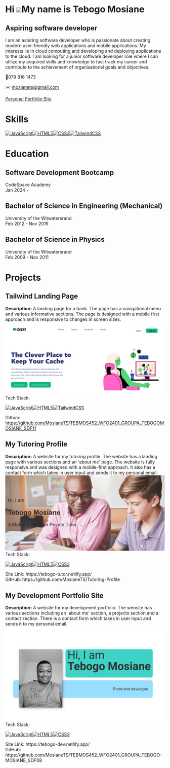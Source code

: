# Hi ![](https://user-images.githubusercontent.com/18350557/176309783-0785949b-9127-417c-8b55-ab5a4333674e.gif)My name is Tebogo Mosiane

## Aspiring software developer
I am an aspiring software developer who is passionate about creating modern user-friendly web applications and mobile applications. My interests lie in cloud computing and developing and deploying applications to the cloud. I am looking for a junior software developer role where I can utilize my acquired skills and knowledge to fast track my career and contribute to the achievement of organisational goals and objectives.

📱079 816 1473 

✉️ mosianets@gmail.com

[Personal Portfolio Site](https://tebogo-dev.netlify.app/)


# Skills

<p align="left">
<a href="https://developer.mozilla.org/en-US/docs/Web/JavaScript" target="_blank" rel="noreferrer"><img src="https://raw.githubusercontent.com/danielcranney/readme-generator/main/public/icons/skills/javascript-colored.svg" width="36" height="36" alt="JavaScript" /></a><a href="https://developer.mozilla.org/en-US/docs/Glossary/HTML5" target="_blank" rel="noreferrer"><img src="https://raw.githubusercontent.com/danielcranney/readme-generator/main/public/icons/skills/html5-colored.svg" width="36" height="36" alt="HTML5" /></a><a href="https://www.w3.org/TR/CSS/#css" target="_blank" rel="noreferrer"><img src="https://raw.githubusercontent.com/danielcranney/readme-generator/main/public/icons/skills/css3-colored.svg" width="36" height="36" alt="CSS3" /></a><a href="https://tailwindcss.com/" target="_blank" rel="noreferrer"><img src="https://raw.githubusercontent.com/danielcranney/readme-generator/main/public/icons/skills/tailwindcss-colored.svg" width="36" height="36" alt="TailwindCSS" /></a>
</p>



# Education
## Software Development Bootcamp
CodeSpace Academy<br>
Jan 2024 - 

## Bachelor of Science in Engineering (Mechanical)
University of the Witwatersrand<br>
Feb 2012 - Nov 2015

## Bachelor of Science in Physics
University of the Witwatersrand<br>
Feb 2009 - Nov 2011
  

# Projects
## Tailwind Landing Page
**Description:**
A landing page for a bank. The page has a navigational menu and various informative sections. The page is designed with a mobile first approach and is responsive to changes in screen sizes. 
![Alt text](https://github.com/MosianeTS/MosianeTS/blob/main/Cache%20Pic.png)
Tech Stack:<br>
<p align="left">
<a href="https://developer.mozilla.org/en-US/docs/Web/JavaScript" target="_blank" rel="noreferrer"><img src="https://raw.githubusercontent.com/danielcranney/readme-generator/main/public/icons/skills/javascript-colored.svg" width="36" height="36" alt="JavaScript" /></a><a href="https://developer.mozilla.org/en-US/docs/Glossary/HTML5" target="_blank" rel="noreferrer"><img src="https://raw.githubusercontent.com/danielcranney/readme-generator/main/public/icons/skills/html5-colored.svg" width="36" height="36" alt="HTML5" /></a><a href="https://tailwindcss.com/" target="_blank" rel="noreferrer"><img src="https://raw.githubusercontent.com/danielcranney/readme-generator/main/public/icons/skills/tailwindcss-colored.svg" width="36" height="36" alt="TailwindCSS" /></a>
</p>

Github:  https://github.com/MosianeTS/TEBMOS452_WFO2401_GROUPA_TEBOGOMOSIANE_SDF11

## My Tutoring Profile
**Description:**
A website for my tutoring profile.  The website has a landing page with various sections and an 'about me' page. The website is fully responsive and was designed with a mobile-first approach.
It also has a contact form which takes in user input and sends it to my personal email.
![Alt text](https://github.com/MosianeTS/MosianeTS/blob/main/Tutor%20Pic.png)
Tech Stack:<br>
<p align="left">
<a href="https://developer.mozilla.org/en-US/docs/Web/JavaScript" target="_blank" rel="noreferrer"><img src="https://raw.githubusercontent.com/danielcranney/readme-generator/main/public/icons/skills/javascript-colored.svg" width="36" height="36" alt="JavaScript" /></a><a href="https://developer.mozilla.org/en-US/docs/Glossary/HTML5" target="_blank" rel="noreferrer"><img src="https://raw.githubusercontent.com/danielcranney/readme-generator/main/public/icons/skills/html5-colored.svg" width="36" height="36" alt="HTML5" /></a><a href="https://www.w3.org/TR/CSS/#css" target="_blank" rel="noreferrer"><img src="https://raw.githubusercontent.com/danielcranney/readme-generator/main/public/icons/skills/css3-colored.svg" width="36" height="36" alt="CSS3" /></a>
</p>
Site Link: https://tebogo-tutor.netlify.app/ <br>
GitHub: https://github.com/MosianeTS/Tutoring-Profile

## My Development Portfolio Site
**Description:**
A website for my development portfolio.  The website has various sections including an 'about me' section, a projects section and a contact section.
There is a contact form which takes in user input and sends it to my personal email.
![Alt text](https://github.com/MosianeTS/MosianeTS/blob/main/Dev%20Pic.png)
Tech Stack:<br>
<p align="left">
<a href="https://developer.mozilla.org/en-US/docs/Web/JavaScript" target="_blank" rel="noreferrer"><img src="https://raw.githubusercontent.com/danielcranney/readme-generator/main/public/icons/skills/javascript-colored.svg" width="36" height="36" alt="JavaScript" /></a><a href="https://developer.mozilla.org/en-US/docs/Glossary/HTML5" target="_blank" rel="noreferrer"><img src="https://raw.githubusercontent.com/danielcranney/readme-generator/main/public/icons/skills/html5-colored.svg" width="36" height="36" alt="HTML5" /></a><a href="https://www.w3.org/TR/CSS/#css" target="_blank" rel="noreferrer"><img src="https://raw.githubusercontent.com/danielcranney/readme-generator/main/public/icons/skills/css3-colored.svg" width="36" height="36" alt="CSS3" /></a>
</p>
Site Link: https://tebogo-dev.netlify.app/ <br>
GitHub: https://github.com/MosianeTS/TEBMOS452_WFO2401_GROUPA_TEBOGO-MOSIANE_SDF08











